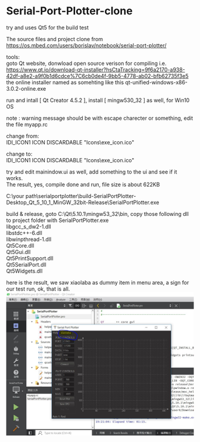 # Serial-Port-Plotter-clone
try and uses Qt5 for the build test   

The source files and project clone from https://os.mbed.com/users/borislav/notebook/serial-port-plotter/  

tools:  
goto Qt website, donwload open source verison for compiling
i.e. https://www.qt.io/download-qt-installer?hsCtaTracking=9f6a2170-a938-42df-a8e2-a9f0b1d6cdce%7C6cb0de4f-9bb5-4778-ab02-bfb62735f3e5
the online installer named as somehting like this qt-unified-windows-x86-3.0.2-online.exe  

run and intall [ Qt Creator 4.5.2 ], install [ mingw530_32 ] as well, for Win10 OS  

note :
warning message should be with escape charecter or something, edit the file myapp.rc

change from:  
IDI_ICON1               ICON    DISCARDABLE     "Icons\exe_icon.ico"  

change to:  
IDI_ICON1               ICON    DISCARDABLE     "Icons\\exe_icon.ico"  

try and edit mainindow.ui as well, add something to the ui and see if it works.  
The result, yes, compile done and run, file size is about 622KB

C:\your path\serialportplotter\build-SerialPortPlotter-Desktop_Qt_5_10_1_MinGW_32bit-Release\SerialPortPlotter.exe  

build & release, goto C:\Qt\5.10.1\mingw53_32\bin, copy those following dll to project folder with SerialPortPlotter.exe  
libgcc_s_dw2-1.dll  
libstdc++-6.dll  
libwinpthread-1.dll  
Qt5Core.dll  
Qt5Gui.dll  
Qt5PrintSupport.dll  
Qt5SerialPort.dll  
Qt5Widgets.dll  

here is the result, we saw xiaolaba as dummy item in menu area, a sign for our test run, ok, that is all.
![alt text](xiaolaba_Qt_build_ok.JPG)


